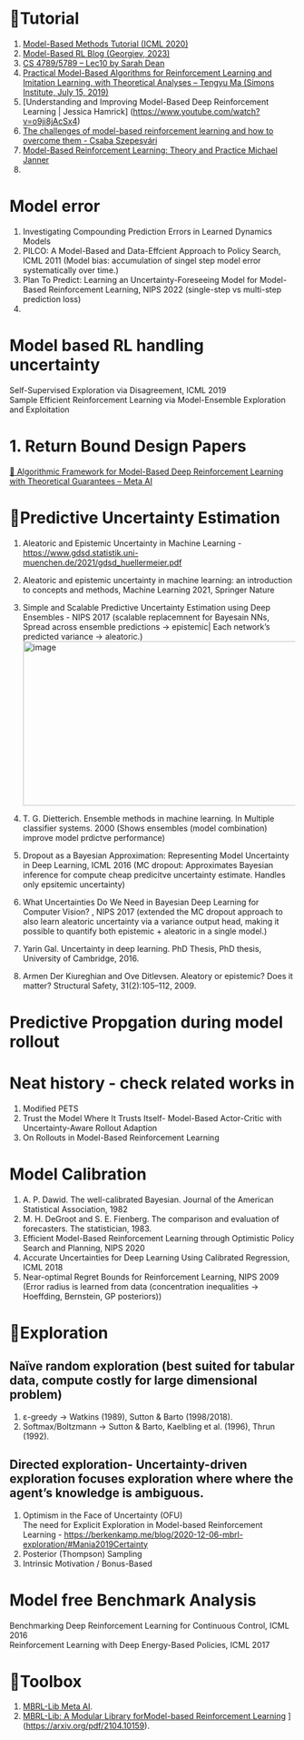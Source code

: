 
# 📘Tutorial
1. [Model-Based Methods Tutorial (ICML 2020)](https://sites.google.com/view/mbrl-tutorial)  
2. [Model-Based RL Blog (Georgiev, 2023)](https://www.imgeorgiev.com/2023-11-16-mbrl/)  
3. [CS 4789/5789 – Lec10 by Sarah Dean](https://vod.video.cornell.edu/media/CS+4789A+Lecture+10/1_ymki7oc8)  
4. [Practical Model-Based Algorithms for Reinforcement Learning and Imitation Learning, with Theoretical Analyses – Tengyu Ma (Simons Institute, July 15, 2019)](https://simons.berkeley.edu/talks/practical-model-based-algorithms-reinforcement-learning-imitation-learning-theoretical)    
5. [Understanding and Improving Model-Based Deep Reinforcement Learning | Jessica Hamrick] (https://www.youtube.com/watch?v=o9ji8jAcSx4)
6. [The challenges of model-based reinforcement learning and how to overcome them - Csaba Szepesvári](https://www.youtube.com/watch?v=-Y-fHsPIQ_Q)
7. [Model-Based Reinforcement Learning: Theory and Practice Michael Janner](https://bair.berkeley.edu/blog/2019/12/12/mbpo/)
8. 


# Model error 
1. Investigating Compounding Prediction Errors in Learned Dynamics Models    
2. PILCO: A Model-Based and Data-Effcient Approach to Policy Search, ICML 2011 (Model bias: accumulation of singel step model error systematically over time.)    
3. Plan To Predict: Learning an Uncertainty-Foreseeing Model for Model-Based Reinforcement Learning, NIPS 2022 (single-step vs multi-step prediction loss)
4. 


# Model based RL handling uncertainty

Self-Supervised Exploration via Disagreement, ICML 2019    
Sample Efficient Reinforcement Learning via Model-Ensemble Exploration and Exploitation    



# 1. Return Bound Design Papers

[📘 Algorithmic Framework for Model-Based Deep Reinforcement Learning with Theoretical Guarantees – Meta AI](https://ai.meta.com/research/publications/algorithmic-framework-for-model-based-deep-reinforcement-learning-with-theoretical-guarantees/) 

# 📘Predictive Uncertainty Estimation
1. Aleatoric and Epistemic Uncertainty in Machine Learning - https://www.gdsd.statistik.uni-muenchen.de/2021/gdsd_huellermeier.pdf
2. Aleatoric and epistemic uncertainty in machine learning: an introduction to concepts and methods, Machine Learning 2021, Springer Nature    
3. Simple and Scalable Predictive Uncertainty Estimation using Deep Ensembles - NIPS 2017 (scalable replacemnent for Bayesain NNs, Spread across ensemble predictions → epistemic| Each network’s predicted variance → aleatoric.)
                  <img width="728" height="289" alt="image" src="https://github.com/user-attachments/assets/5eb01438-b19e-4886-bcb8-e39c407a21cc" />
  
4. T. G. Dietterich. Ensemble methods in machine learning. In Multiple classifier systems. 2000 (Shows ensembles (model combination) improve model prdictve performance)
5. Dropout as a Bayesian Approximation: Representing Model Uncertainty in Deep Learning, ICML 2016 (MC dropout: Approximates Bayesian inference for compute cheap predicitve uncertainty estimate. Handles only epsitemic uncertainty)
6. What Uncertainties Do We Need in Bayesian Deep Learning for Computer Vision? , NIPS 2017 (extended the MC dropout approach to also learn aleatoric uncertainty via a variance output head, making it possible to quantify both epistemic + aleatoric in a single model.)    
7. Yarin Gal. Uncertainty in deep learning. PhD Thesis, PhD thesis, University of Cambridge, 2016.
8. Armen Der Kiureghian and Ove Ditlevsen. Aleatory or epistemic? Does it matter? Structural Safety,  31(2):105–112, 2009.    
  

# Predictive Propgation during model rollout

# Neat history - check related works in 
1. Modified PETS
2. Trust the Model Where It Trusts Itself- Model-Based Actor-Critic with Uncertainty-Aware Rollout Adaption
3. On Rollouts in Model-Based Reinforcement Learning




# Model Calibration
1. A. P. Dawid. The well-calibrated Bayesian. Journal of the American Statistical Association, 1982
2. M. H. DeGroot and S. E. Fienberg. The comparison and evaluation of forecasters. The statistician, 1983.
3. Efficient Model-Based Reinforcement Learning through Optimistic Policy Search and Planning, NIPS 2020        
4. Accurate Uncertainties for Deep Learning Using Calibrated Regression, ICML 2018
5.  Near-optimal Regret Bounds for Reinforcement Learning,  NIPS 2009 (Error radius is learned from data (concentration inequalities → Hoeffding, Bernstein, GP posteriors))      


# 📘Exploration
## Naïve random exploration (best suited for tabular data, compute costly for large dimensional problem)
1. ε-greedy → Watkins (1989), Sutton & Barto (1998/2018).
2. Softmax/Boltzmann → Sutton & Barto, Kaelbling et al. (1996), Thrun (1992).
## Directed exploration- Uncertainty-driven exploration focuses exploration where where the agent’s knowledge is ambiguous.
1. Optimism in the Face of Uncertainty (OFU)    
   The need for Explicit Exploration in Model-based Reinforcement Learning - https://berkenkamp.me/blog/2020-12-06-mbrl-exploration/#Mania2019Certainty 
2. Posterior (Thompson) Sampling
3. Intrinsic Motivation / Bonus-Based



# Model free Benchmark Analysis
Benchmarking Deep Reinforcement Learning for Continuous Control, ICML 2016    
Reinforcement Learning with Deep Energy-Based Policies, ICML 2017    



# 📘Toolbox
1. [MBRL-Lib Meta AI](https://github.com/facebookresearch/mbrl-lib).
2. [MBRL-Lib: A Modular Library forModel-based Reinforcement Learning]([https://ai.meta.com/research/publications/algorithmic-framework-for-model-based-deep-reinforcement-learning-with-theoretical-guarantees/) ](https://arxiv.org/pdf/2104.10159).






